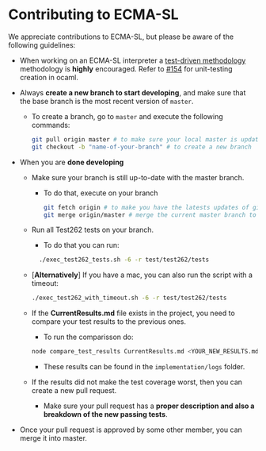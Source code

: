 # Contributing to ECMA-SL

We appreciate contributions to ECMA-SL, but please be aware of the following guidelines:

- When working on an ECMA-SL interpreter a [test-driven methodology](https://en.wikipedia.org/wiki/Test-driven_development) methodology is **highly** encouraged. Refer to [#154](https://github.com/j3fsantos/ECMA-SL/pull/154) for unit-testing creation in ocaml.

- Always **create a new branch to start developing**, and make sure that the base branch is the most recent version of `master`.
  - To create a branch, go to `master` and execute the following commands:
    ```bash
    git pull origin master # to make sure your local master is updated with the one on github
    git checkout -b "name-of-your-branch" # to create a new branch
    ```

- When you are **done developing**
  - Make sure your branch is still up-to-date with the master branch.
    - To do that, execute on your branch
      ```bash
      git fetch origin # to make you have the latests updates of github branchs
      git merge origin/master # merge the current master branch to your development branch
      ```

  - Run all Test262 tests on your branch.
    - To do that you can run:
    ```bash
      ./exec_test262_tests.sh -6 -r test/test262/tests
    ```

  - [**Alternatively**] If you have a mac, you can also run the script with a timeout:
    ```bash
    ./exec_test262_with_timeout.sh -6 -r test/test262/tests
    ```

  - If the **CurrentResults.md** file exists in the project, you need to compare your test results to the previous ones.
    - To run the comparisson do:
    ```bash
    node compare_test_results CurrentResults.md <YOUR_NEW_RESULTS.md>
    ```
    - These results can be found in the `implementation/logs` folder.


  - If the results did not make the test coverage worst, then you can create a new pull request.
    - Make sure your pull request has a **proper description and also a breakdown of the new passing tests**.


- Once your pull request is approved by some other member, you can merge it into master.
